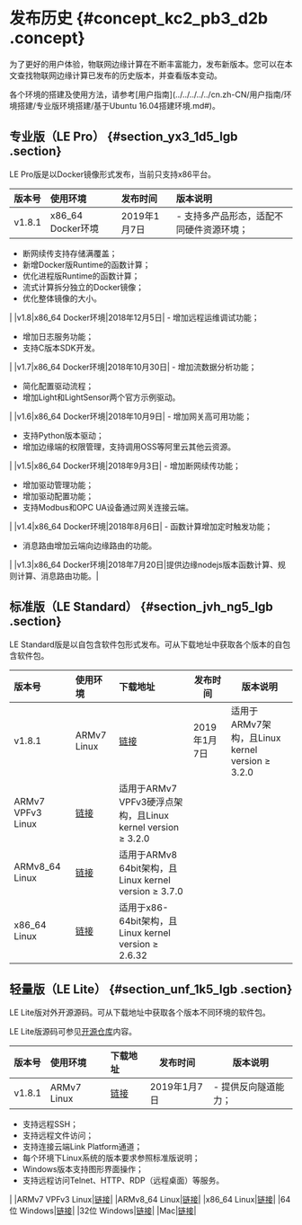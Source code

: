 # 发布历史 {#concept_kc2_pb3_d2b .concept}

为了更好的用户体验，物联网边缘计算在不断丰富能力，发布新版本。您可以在本文查找物联网边缘计算已发布的历史版本，并查看版本变动。

各个环境的搭建及使用方法，请参考[用户指南](../../../../../cn.zh-CN/用户指南/环境搭建/专业版环境搭建/基于Ubuntu 16.04搭建环境.md#)。

## 专业版（LE Pro） {#section_yx3_1d5_lgb .section}

LE Pro版是以Docker镜像形式发布，当前只支持x86平台。

|版本号|使用环境|发布时间|版本说明|
|:--|:---|:---|:---|
|v1.8.1|x86\_64 Docker环境|2019年1月7日| -   支持多产品形态，适配不同硬件资源环境；
-   断网续传支持存储满覆盖；
-   新增Docker版Runtime的函数计算；
-   优化进程版Runtime的函数计算；
-   流式计算拆分独立的Docker镜像；
-   优化整体镜像的大小。

 |
|v1.8|x86\_64 Docker环境|2018年12月5日| -   增加远程运维调试功能；
-   增加日志服务功能；
-   支持C版本SDK开发。

 |
|v1.7|x86\_64 Docker环境|2018年10月30日| -   增加流数据分析功能；
-   简化配置驱动流程；
-   增加Light和LightSensor两个官方示例驱动。

 |
|v1.6|x86\_64 Docker环境|2018年10月9日| -   增加网关高可用功能；
-   支持Python版本驱动；
-   增加边缘端的权限管理，支持调用OSS等阿里云其他云资源。

 |
|v1.5|x86\_64 Docker环境|2018年9月3日| -   增加断网续传功能；
-   增加驱动管理功能；
-   增加驱动配置功能；
-   支持Modbus和OPC UA设备通过网关连接云端。

 |
|v1.4|x86\_64 Docker环境|2018年8月6日| -   函数计算增加定时触发功能；
-   消息路由增加云端向边缘路由的功能。

 |
|v1.3|x86\_64 Docker环境|2018年7月20日|提供边缘nodejs版本函数计算、规则计算、消息路由功能。|

## 标准版（LE Standard） {#section_jvh_ng5_lgb .section}

LE Standard版是以自包含软件包形式发布。可从下载地址中获取各个版本的自包含软件包。

|版本号|使用环境|下载地址|发布时间|版本说明|
|:--|:---|:---|----|----|
|v1.8.1|ARMv7 Linux|[链接](http://link-iot-edge-packet.oss-cn-shanghai.aliyuncs.com/arm-linux-gnueabi/link-iot-edge-armv7-v1.8.1.tar.gz)|2019年1月7日|适用于ARMv7架构，且Linux kernel version ≥ 3.2.0|
|ARMv7 VPFv3 Linux|[链接](http://link-iot-edge-packet.oss-cn-shanghai.aliyuncs.com/arm-linux-gnueabihf/link-iot-edge-armv7-hf-v1.8.1.tar.gz)|适用于ARMv7 VPFv3硬浮点架构，且Linux kernel version ≥ 3.2.0|
|ARMv8\_64 Linux|[链接](http://link-iot-edge-packet.oss-cn-shanghai.aliyuncs.com/aarch64-linux-gnu/link-iot-edge-aarch64-v1.8.1.tar.gz)|适用于ARMv8 64bit架构，且Linux kernel version ≥ 3.7.0|
|x86\_64 Linux|[链接](http://link-iot-edge-packet.oss-cn-shanghai.aliyuncs.com/x86-64-linux-gnu/link-iot-edge-x86-64-v1.8.1.tar.gz)|适用于x86-64bit架构，且Linux kernel version ≥ 2.6.32|

## 轻量版（LE Lite） {#section_unf_1k5_lgb .section}

LE Lite版对外开源源码。可从下载地址中获取各个版本不同环境的软件包。

LE Lite版源码可参见[开源仓库](https://github.com/alibaba/iot_remote_access)内容。

|版本号|使用环境|下载地址|发布时间|版本说明|
|:--|:---|:---|----|----|
|v1.8.1|ARMv7 Linux|[链接](http://link-iot-edge-packet.oss-cn-shanghai.aliyuncs.com/arm-linux-gnueabi/link-iot-edge-lite-armv7-v1.8.1.tar.gz)|2019年1月7日| -   提供反向隧道能力；
-   支持远程SSH；
-   支持远程文件访问；
-   支持连接云端Link Platform通道；
-   每个环境下Linux系统的版本要求参照标准版说明；
-   Windows版本支持图形界面操作；
-   支持远程访问Telnet、HTTP、RDP（远程桌面）等服务。

 |
|ARMv7 VPFv3 Linux|[链接](http://link-iot-edge-packet.oss-cn-shanghai.aliyuncs.com/arm-linux-gnueabihf/link-iot-edge-lite-armv7-hf-v1.8.1.tar.gz)|
|ARMv8\_64 Linux|[链接](http://link-iot-edge-packet.oss-cn-shanghai.aliyuncs.com/aarch64-linux-gnu/link-iot-edge-lite-aarch64-v1.8.1.tar.gz)|
|x86\_64 Linux|[链接](http://link-iot-edge-packet.oss-cn-shanghai.aliyuncs.com/x86-64-linux-gnu/link-iot-edge-lite-x86-64-v1.8.1.tar.gz)|
|64位 Windows|[链接](http://remote-access-oxs.oss-cn-shanghai.aliyuncs.com/%E8%AE%BE%E5%A4%87%E4%BE%A7%E5%8F%AF%E6%89%A7%E8%A1%8C%E7%A8%8B%E5%BA%8F/Windows%E7%89%88%E6%9C%AC/RemoteAccessDaemon_Win64.zip)|
|32位 Windows|[链接](http://remote-access-oxs.oss-cn-shanghai.aliyuncs.com/%E8%AE%BE%E5%A4%87%E4%BE%A7%E5%8F%AF%E6%89%A7%E8%A1%8C%E7%A8%8B%E5%BA%8F/Windows%E7%89%88%E6%9C%AC/RemoteAccessDaemon_Win32.zip)|
|Mac|[链接](http://remote-access-oxs.oss-cn-shanghai.aliyuncs.com/%E8%84%9A%E6%9C%AC/iot_gateway_start_lite.sh)|

